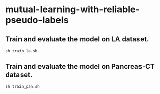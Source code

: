 # mutual-learning-with-reliable-pseudo-labels

## Train and evaluate the model on LA dataset.
```python
sh train_la.sh
```
## Train and evaluate the model on Pancreas-CT dataset.
```python
sh train_pan.sh
```
